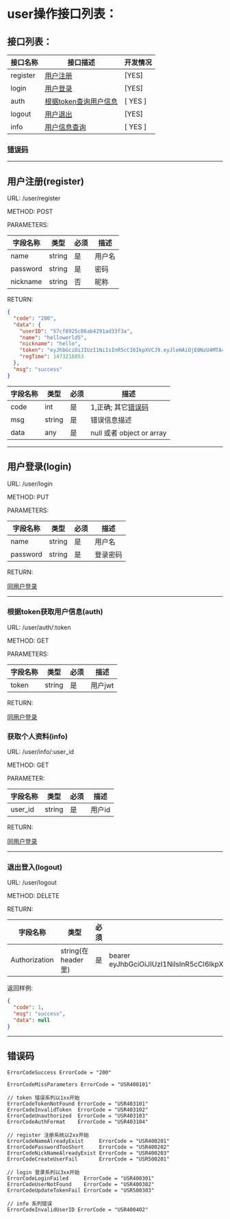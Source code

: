 # user操作接口列表：

## 接口列表：

接口名称|接口描述|开发情况
---|---|---
register|[用户注册](#register)|[YES]
login|[用户登录](#login)|[YES]
auth|[根据token查询用户信息](#auth)|[ YES ]
logout|[用户退出](#logout)|[YES]
info|[用户信息查询](#nfo)|[ YES ]


### [错误码](#error_code)

---

<div id="register"></div>

## 用户注册(register)

URL: /user/register

METHOD: POST

PARAMETERS:

字段名称|类型|必须|描述
---|---|---|---
name|string| 是| 用户名
password|string|是|密码
nickname|string|否|昵称

<div id="user_info"></div>
RETURN:

```json
{
  "code": "200",
  "data": {
    "userID": "57cf8925c86ab4291ad33f3a",
    "name": "helloworld5",
    "nickname": "hello",
    "token": "eyJhbGciOiJIUzI1NiIsInR5cCI6IkpXVCJ9.eyJleHAiOjE0NzU4MTA4NTMsImlkIjoiNTdjZjg5MjVjODZhYjQyOTFhZDMzZjNhIn0.9GIy6J8-gIUf-qggS1ICqM6UiO4qYSgkCbNtXqkMkp8",
    "regTime": 1473218853
  },
  "msg": "success"
}
```

字段名称|类型|必须|描述
---|---|---|---
code|int|是|1,正确; 其它[错误码](#error_code)
msg|string|是|错误信息描述
data| any | 是 | null 或者 object or array


---

<div id="login"></div>

## 用户登录(login)

URL: /user/login 

METHOD: PUT

PARAMETERS:

字段名称|类型|必须|描述
---|---|---|---
name|string|是|用户名
password|string|是|登录密码


RETURN:

[同用户登录](#user_info)

----

<div id="auth"></div>

### 根据token获取用户信息(auth)

URL: /user/auth/:token

METHOD: GET

PARAMETERS:

字段名称|类型|必须|描述
---|---|---|---
token|string|是|用户jwt


RETURN:

[同用户登录](#user_info)


<div id="info"></div>

### 获取个人资料(info)

URL: /user/info/:user_id

METHOD: GET

PARAMETER:

字段名称|类型|必须|描述
---|---|---|---
user_id|string|是|用户id


RETURN:

[同用户登录](#user_info)

----

<div id="logout"></div>

### 退出登入(logout)

URL: /user/logout

METHOD: DELETE

RETURN:

字段名称|类型|必须|描述
---|---|---|---
Authorization | string(在header里)| 是 | bearer eyJhbGciOiJIUzI1NiIsInR5cCI6IkpXVCJ9.eyJleHAiOjE0NzU4MTA5OTAsImlkIjoiNTdjZTk3NjJjODZhYjRlZjJiZjZiYjM1In0.OXaI9NqBo_y1xQMb71RcRGAyZj3OC4ouqrSWdQaTKSc

返回样例:
```json
{
  "code": 1,
  "msg": "success",
  "data": null
}
```

----

<div id="error_code"></div>

## 错误码

```
ErrorCodeSuccess ErrorCode = "200"

ErrorCodeMissParameters ErrorCode = "USR400101"

// token 错误系列以1xx开始
ErrorCodeTokenNotFound ErrorCode = "USR403101"
ErrorCodeInvalidToken  ErrorCode = "USR403102"
ErrorCodeUnauthorized  ErrorCode = "USR403103"
ErrorCodeAuthFormat    ErrorCode = "USR403104"

// register 注册系统以2xx开始
ErrorCodeNameAlreadyExist     ErrorCode = "USR400201"
ErrorCodePasswordTooShort     ErrorCode = "USR400202"
ErrorCodeNickNameAlreadyExist ErrorCode = "USR400203"
ErrorCodeCreateUserFail       ErrorCode = "USR500201"

// login 登录系列以3xx开始
ErrorCodeLoginFailed     ErrorCode = "USR400301"
ErrorCodeUserNotFound    ErrorCode = "USR400302"
ErrorCodeUpdateTokenFail ErrorCode = "USR500303"

// info 系列错误
ErrorCodeInvalidUserID ErrorCode = "USR400402"
```
